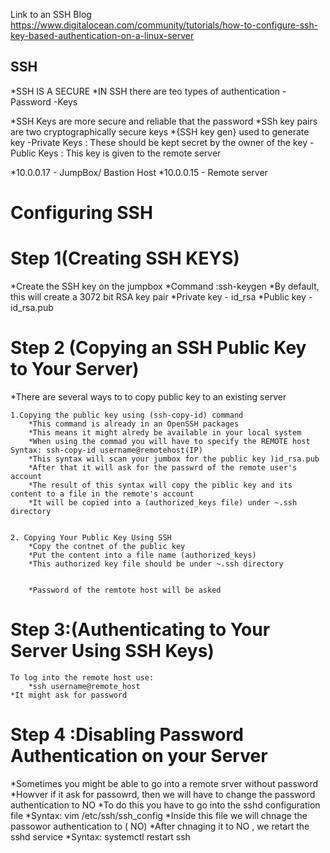 Link to an SSH Blog 
	https://www.digitalocean.com/community/tutorials/how-to-configure-ssh-key-based-authentication-on-a-linux-server
## SSH 

*SSH IS A SECURE 
*IN SSH there are teo types of authentication
-Password
-Keys 

*SSH Keys are more secure and reliable that the password 
*SSh key pairs are two cryptographically secure keys 
*{SSH key gen} used to generate key
	-Private Keys : These should be kept secret by the owner of the key 
	 -Public Keys : This key is given to the remote server 

*10.0.0.17 - JumpBox/ Bastion Host 
*10.0.0.15 - Remote server 

# Configuring SSH 

# Step 1(Creating SSH KEYS)
*Create the SSH key on the jumpbox
*Command :ssh-keygen
*By default, this will create a 3072 bit RSA key pair
	*Private key - id_rsa 
	*Public key - id_rsa.pub

# Step 2 (Copying an SSH Public Key to Your Server)
*There are several ways to to copy public key to an existing server 
	
	1.Copying the public key using (ssh-copy-id) command 
		*This command is already in an OpenSSH packages 
		*This means it might alredy be available in your local system 
		*When using the commad you will have to specify the REMOTE host 
	Syntax: ssh-copy-id username@remotehost(IP)
		*This syntax will scan your jumbox for the public key )id_rsa.pub
		*After that it will ask for the passwrd of the remote user's account 
		*The result of this syntax will copy the piblic key and its content to a file in the remote's account
		*It will be copied into a (authorized_keys file) under ~.ssh directory 
	
	
	2. Copying Your Public Key Using SSH	
		*Copy the contnet of the public key 
		*Put the content into a file name (authorized_keys)  
		*This authorized key file should be under ~.ssh directory 
	
		
		*Password of the remtote host will be asked 

# Step 3:(Authenticating to Your Server Using SSH Keys)
	To log into the remote host use:
		*ssh username@remote_host 
	*It might ask for password 
	

# Step 4 :Disabling Password Authentication on your Server
*Sometimes you might be able to go into a remote srver without password 
*Howver if it  ask for passowrd, then we will have to change the password authentication to NO
*To do this you have to go into the sshd configuration file 
	*Syntax: vim /etc/ssh/ssh_config 
*Inside this file we will chnage the passowor authentication to ( NO)
*After chnaging it to NO , we retart the sshd service 
	*Syntax: systemctl restart ssh 

